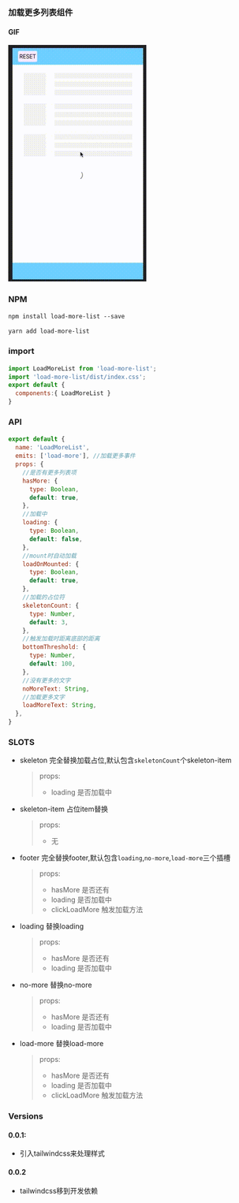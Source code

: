 ### 加载更多列表组件


#### GIF
![图片3](./gif/QQ20210701-110122.gif)


### NPM
```shell
npm install load-more-list --save
```
```shell
yarn add load-more-list
```

### import
```js
import LoadMoreList from 'load-more-list';
import 'load-more-list/dist/index.css';
export default {
  components:{ LoadMoreList }
}
```


### API
```javascript
export default {
  name: 'LoadMoreList',
  emits: ['load-more'], //加载更多事件
  props: {
    //是否有更多列表项
    hasMore: {
      type: Boolean,
      default: true,
    },
    //加载中
    loading: {
      type: Boolean,
      default: false,
    },
    //mount时自动加载
    loadOnMounted: {
      type: Boolean,
      default: true,
    },
    //加载的占位符
    skeletonCount: {
      type: Number,
      default: 3,
    },
    //触发加载时距离底部的距离
    bottomThreshold: {
      type: Number,
      default: 100,
    },
    //没有更多的文字
    noMoreText: String,
    //加载更多文字
    loadMoreText: String,
  },
}
```

### SLOTS

* skeleton 完全替换加载占位,默认包含`skeletonCount`个skeleton-item
  > props: 
  > * loading 是否加载中
* skeleton-item 占位item替换
   > props:
   > * 无
* footer 完全替换footer,默认包含`loading`,`no-more`,`load-more`三个插槽
  > props:
  > * hasMore 是否还有
  > * loading 是否加载中
  > * clickLoadMore 触发加载方法
* loading 替换loading
  > props:
  > * hasMore 是否还有
  > * loading 是否加载中
* no-more 替换no-more
  > props:
  > * hasMore 是否还有
  > * loading 是否加载中
* load-more 替换load-more
  > props:
  > * hasMore 是否还有
  > * loading 是否加载中
  > * clickLoadMore 触发加载方法
### Versions

#### 0.0.1: 
*  引入tailwindcss来处理样式

#### 0.0.2
*  tailwindcss移到开发依赖
